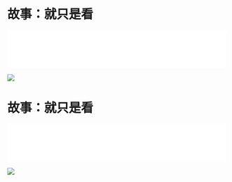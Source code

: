 # 故事：就只是看
<iframe frameborder="0" marginwidth="0" marginheight="0" width=500 height=86 src="./mp3/19-0.mp3"></iframe>

![](./img/19-0.webp)

# 故事：就只是看
<iframe frameborder="0" marginwidth="0" marginheight="0" width=500 height=86 src="./mp3/19-0.mp3"></iframe>

![](./img/19-0.webp)

